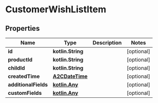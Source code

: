 
# CustomerWishListItem

## Properties
| Name | Type | Description | Notes |
| ------------ | ------------- | ------------- | ------------- |
| **id** | **kotlin.String** |  |  [optional] |
| **productId** | **kotlin.String** |  |  [optional] |
| **childId** | **kotlin.String** |  |  [optional] |
| **createdTime** | [**A2CDateTime**](A2CDateTime.md) |  |  [optional] |
| **additionalFields** | [**kotlin.Any**](.md) |  |  [optional] |
| **customFields** | [**kotlin.Any**](.md) |  |  [optional] |




